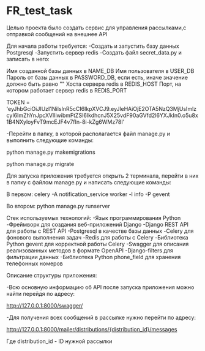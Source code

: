 # FR_test_task

Целью проекта было создать сервис для управления рассылками,с отправкой сообщений на внешнее API

Для начала работы требуется:
-Создать и запустить базу данных Postgresql
-Запустить сервер redis
-Создать файл secret_data.py и записать в него:

  Имя созданной базы данных в NAME_DB
  Имя пользователя в USER_DB
  Пароль от базы данных в PASSWORD_DB, если есть, иначе значение должно быть равно ""
  Хоста сервера redis в REDIS_HOST
  Порт, на котором работает сервер redis в REDIS_PORT

  TOKEN = 'eyJhbGciOiJIUzI1NiIsInR5cCI6IkpXVCJ9.eyJleHAiOjE2OTA5NzQ3MjUsImlzcyI6ImZhYnJpcXVlIiwibmFtZSI6IkdhcnJ5X25vdF90aGVfd2l6YXJkIn0.o5u8x1B4NXyloyFvT9mcEJF4v7fIn-8i-kZg6WMz78I'


-Перейти в папку, в которой располагается файл manage.py и выполнить следующие команды:

  python manage.py makemigrations

  python manage.py migrate


Для запуска приложения требуется открыть 2 терминала, перейти в них в папку с файлом manage.py и написать следующие команды:

  В первом: celery -A notification_service worker -l info -P gevent

  Во втором: python manage.py runserver


Стек используемых технологий:
-Язык программирования Python
-Фреймворк для создания веб-приложений Django
-Django REST API для работы с REST API
-Postgresql в качестве базы данных
-Celery для фонового выполнения задач
-Redis для работы с Celery
-Библиотека Python gevent для корректной работы Celery
-Swagger для описания реализованных методов в формате OpenAPI
-Django-filters для фильтрации данных
-Библиотека Python phone_field для хранения телефонных номеров

Описание структуры приложения:

-Всю основную информацию об API после запуска приложения можно найти перейдя по адресу:

  http://127.0.0.1:8000/swagger/

-Для получения всех сообщений в рассылке нужно перейти по адресу:

http://127.0.0.1:8000/mailer/distributions/{distribution_id}/messages

Где distribution_id - ID нужной рассылки
